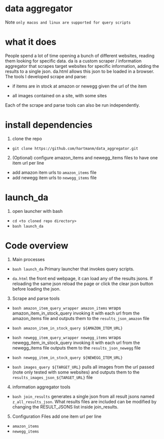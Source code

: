 # data aggregator

Note `only macos and linux are supported for query scripts`

# what it does

People spend a lot of time opening a bunch of different websites, reading them looking for specific data. da is a custom scraper / information aggregator that scrapes target websites for specific information, adding the results to a single json. da.html allows this json to be loaded in a browser. The tools I developed scrape and parse:

- if items are in stock at amazon or newegg given the url of the item

- all images contained on a site, with some sites

Each of the scrape and parse tools can also be run independently.

# install dependencies

1. clone the repo 
- `git clone https://github.com/hartmanm/data_aggregator.git`

2. (Optional) configure amazon_items and newegg_items files to have one item url per line
- add amazon item urls to `amazon_items` file
- add newegg item urls to `newegg_items` file

# launch_da

1. open launcher with bash
- `cd <to cloned repo directory>`
- `bash launch_da`

# Code overview

1. Main processes
- `bash launch_da` Primary launcher that invokes query scripts.

- `da.html` the front end webpage, it can load any of the results jsons. If reloading the same json reload the page or click the clear json button before loading the json.

3. Scrape and parse tools
- `bash amazon_item_query_wrapper amazon_items` wraps amazon_item_in_stock_query invoking it with each url from the amazon_items file and outputs them to the `results_json_amazon` file
- `bash amazon_item_in_stock_query ${AMAZON_ITEM_URL}`	

- `bash newegg_item_query_wrapper newegg_items` wraps newegg_item_in_stock_query invoking it with each url from the newegg_items file outputs them to the `results_json_newegg` file
- `bash newegg_item_in_stock_query ${NEWEGG_ITEM_URL}`		
			
- `bash images_query ${TARGET_URL}` pulls all images from the url passed (note only tested with some websites) and outputs them to the `results_images_json_${TARGET_URL}` file
	
4. information aggregator tools
- `bash join_results` generates a single json from all result jsons named `z_all_results_json`. What results files are included can be modified by changing the RESULT_JSONS list inside join_results.

5. Configuration Files add one item url per line
- `amazon_items`
- `newegg_items`
